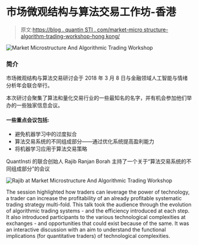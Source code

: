 # 市场微观结构与算法交易工作坊-香港

> 原文:[https://blog . quantin STI . com/market-micro structure-algorithm-trading-workshop-hong kong/](https://blog.quantinsti.com/market-microstructure-algorithmic-trading-workshop-hong-kong/)

![Market Microstructure And Algorithmic Trading Workshop](../Images/dc2ab903a04d77b1b4242b8be80ac296.png)

### **简介**

市场微观结构与算法交易研讨会于 2018 年 3 月 8 日与金融领域人工智能与情绪分析年会联合举行。

本次研讨会聚集了算法和量化交易行业的一些最知名的名字，并有机会参加他们举办的一些独家信息会议。

#### **一些重点会议包括:**

*   避免机器学习中的过度拟合
*   算法交易系统的不同组成部分——通过优化系统提高盈利能力
*   将机器学习应用于算法交易策略

QuantInsti 的联合创始人 Rajib Ranjan Borah 主持了一个关于“算法交易系统的不同组成部分”的会议

![Rajib at Market Microstructure And Algorithmic Trading Workshop](../Images/3a5d2f781b20630687b22582027f4ad0.png)

The session highlighted how traders can leverage the power of technology, a trader can increase the profitability of an already profitable systematic trading strategy multi-fold. This talk took the audience through the evolution of algorithmic trading systems - and the efficiency introduced at each step. It also introduced participants to the various technological complexities at exchanges - and opportunities that could exist because of the same. It was an interactive discussion with an aim to understand the functional implications (for quantitative traders) of technological complexities.